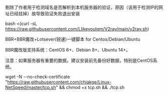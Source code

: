 剔除了作者用于检测域名是否解析到本机服务器的验证，原因（该用于检测IP的网址已经挂掉）故导致验证失败退出安装

bash <(curl -sL https://raw.githubusercontent.com/Llikeyoulqm/V2ray/main/v2ray.sh)

BBR+BBR魔改+Lotsever(锐速)一键脚本 for Centos/Debian/Ubuntu

BBR魔改版支持系统：CentOS 6+、Debian 8+、Ubuntu 14+。

注意：如果服务器有重要的数据，建议安装前先备份好数据，特别是CentOS系统。

wget -N --no-check-certificate "https://raw.githubusercontent.com/chiakge/Linux-NetSpeed/master/tcp.sh" && chmod +x tcp.sh && ./tcp.sh
